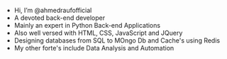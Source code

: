 - Hi, I’m @ahmedraufofficial
- A devoted back-end developer
- Mainly an expert in Python Back-end Applications
- Also well versed with HTML, CSS, JavaScript and JQuery
- Designing databases from SQL to MOngo Db and Cache's using Redis
- My other forte's include Data Analysis and Automation

<!---
ahmedraufofficial/ahmedraufofficial is a ✨ special ✨ repository because its `README.md` (this file) appears on your GitHub profile.
You can click the Preview link to take a look at your changes.
--->
